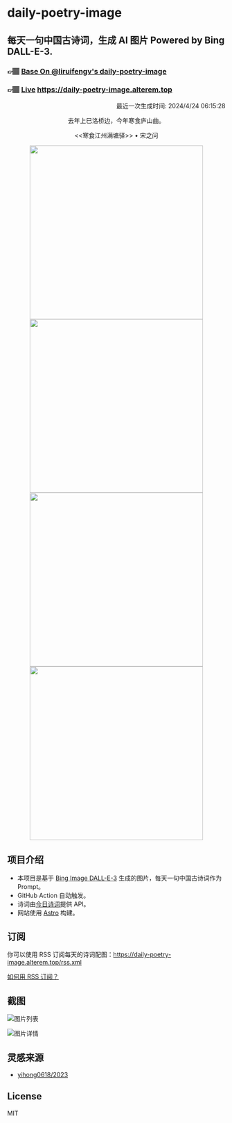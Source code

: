 
# daily-poetry-image

## 每天一句中国古诗词，生成 AI 图片 Powered by Bing DALL-E-3.

### 👉🏽 [Base On @liruifengv's daily-poetry-image](https://github.com/liruifengv/daily-poetry-image)

### 👉🏽 [Live](https://daily-poetry-image.alterem.top/) https://daily-poetry-image.alterem.top

<p align="right">
  最近一次生成时间: 2024/4/24 06:15:28
</p>
<p align="center">
去年上巳洛桥边，今年寒食庐山曲。
</p>
<p align="center">
<<寒食江州满塘驿>> • 宋之问
</p>
<p align="center">
<img src="https://tse3.mm.bing.net/th/id/OIG3.ipl3m27HLULO7UbwFMfN" height="400" width="400" />
<img src="https://tse4.mm.bing.net/th/id/OIG3.SDgWuGDUVgZpM5GbXB1x" height="400" width="400" />
<img src="https://tse4.mm.bing.net/th/id/OIG3.bAnx8JCisjcb_ETbQIcG" height="400" width="400" />
<img src="https://tse1.mm.bing.net/th/id/OIG3..kjyppD5w_jdiH.N1698" height="400" width="400" />
</p>

## 项目介绍

-   本项目是基于 [Bing Image DALL-E-3](https://www.bing.com/images/create) 生成的图片，每天一句中国古诗词作为 Prompt。
-   GitHub Action 自动触发。
-   诗词由[今日诗词](https://www.jinrishici.com/)提供 API。
-   网站使用 [Astro](https://astro.build) 构建。

## 订阅

你可以使用 RSS 订阅每天的诗词配图：https://daily-poetry-image.alterem.top/rss.xml

[如何用 RSS 订阅？](https://zhuanlan.zhihu.com/p/55026716)

## 截图

![图片列表](./screenshots/Snipaste_2023-12-28_21-00-26.png)

![图片详情](./screenshots/Snipaste_2023-12-28_21-00-53.png)

## 灵感来源

-   [yihong0618/2023](https://github.com/yihong0618/2023)

## License

MIT
